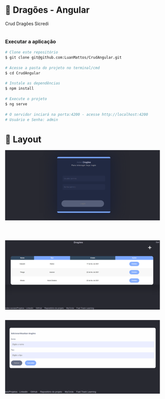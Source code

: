 # :page_facing_up: Dragões - Angular
Crud Dragões Sicredi
<br>
<br>
### Executar a aplicação

```bash
# Clone este repositório 
$ git clone git@github.com:LuanMattos/CrudAngular.git

# Acesse a pasta do projeto no terminal/cmd
$ cd CrudAngular

# Instale as dependências
$ npm install

# Execute o projeto
$ ng serve

# O servidor inciará na porta:4200 - acesse http://localhost:4200 
# Usuário e Senha: admin
```


# :art: Layout
![alt text](https://github.com/LuanMattos/CrudAngular/blob/master/scree/1.png "Screenshot 1")

<br>
<br>

![alt text](https://github.com/LuanMattos/CrudAngular/blob/master/scree/2.png "Screenshot 1")
<br>
<br>

![alt text](https://github.com/LuanMattos/CrudAngular/blob/master/scree/3.png "Screenshot 1")
